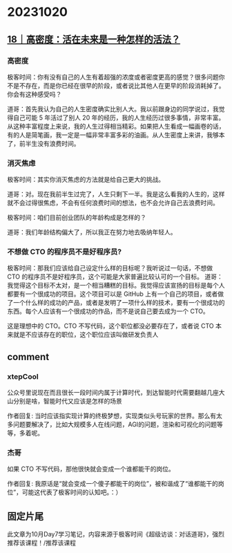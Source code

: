 # 20231020

## [18｜高密度：活在未来是一种怎样的活法？](https://time.geekbang.org/column/article/702745)

### 高密度

极客时间：你有没有自己的人生有着超强的浓度或者密度更高的感觉？很多问题你不是不存在，而是你已经在很早的阶段，或者说比其他人在更早的阶段消耗掉了。你会有这种感受吗？

道哥：首先我认为自己的人生密度确实比别人大。我以前跟身边的同学说过，我觉得自己可能 5 年活过了别人 20 年的经历，我的人生经历过很多事情，非常丰富。从这种丰富程度上来说，我的人生过得相当精彩。如果把人生看成一幅画卷的话，有的人是简笔画，我一定是一幅非常丰富多彩的油画。从人生密度上来讲，我够本了，前半生没有浪费时间。


### 消灭焦虑

极客时间：其实你消灭焦虑的方法就是给自己更大的挑战。


道哥：对。现在我前半生过完了，人生只剩下一半。我是这么看我的人生的，这样就不会过得很焦虑，不会有任何浪费时间的想法，也不会允许自己去浪费时间。


极客时间：咱们目前创业团队的年龄构成是怎样的？

道哥：我们年龄结构偏大了，所以我正在努力地去吸纳年轻人。


### 不想做 CTO 的程序员不是好程序员?

极客时间：那我们应该给自己设定什么样的目标呢？我听说过一句话，不想做 CTO 的程序员不是好程序员，这个可能是大家普遍比较认可的一个目标。
道哥：我觉得这个目标不太对，是一个相当糟糕的目标。我觉得应该宣扬的目标是每个人都要有一个很成功的项目。这个项目可以是 GitHub 上有一个自己的项目，或者做了一个什么样的成功的产品，或者是发明了一项什么样的技术，要有一个很成功的东西。每个人应该有一个很成功的作品，而不是说自己要去成为一个 CTO。

这是理想中的 CTO。CTO 不写代码，这个职位都没必要存在了，或者说 CTO 本来就是不应该存在的职位，这个职位应该叫做研发负责人

## comment

### xtepCool

公众号里说现在而且很长一段时间内属于计算时代，到达智能时代需要翻越几座大山分别是啥，智能时代又应该是怎样的场景

作者回复: 当时应该指实现计算的终极梦想，实现类似头号玩家的世界。那么有太多问题要解决了，比如大规模多人在线问题，AGI的问题，渲染和可视化的问题等等，多着呢。

### 杰哥

如果 CTO 不写代码，那他很快就会变成一个谁都能干的岗位。

作者回复: 我原话是“就会变成一个傻子都能干的岗位”，被和谐成了“谁都能干的岗位”，可能这代表了极客时间的认知吧。：）

## 固定片尾

此文章为10月Day7学习笔记，内容来源于极客时间《超级访谈：对话道哥》，强烈推荐该课程！/推荐该课程
